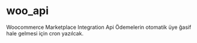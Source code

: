 # woo_api
Woocommerce Marketplace Integration Api 
Ödemelerin otomatik üye ğasif hale gelmesi için cron yazılcak.